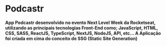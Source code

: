 # Podcastr
 **App Podcastr desenvolvido no evento Next Level Week da Rocketseat, utilizando as principais tecnologias Front-End como; JavaScript, HTML, CSS, SASS, ReactJS, TypeScript, NextJS, NodeJS, API, etc... A Aplicação foi criada em cima do conceito de SSG (Static Site Generation)** 
